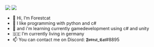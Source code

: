 


<img src="https://github-readme-stats.vercel.app/api?username=forest-cat&count_private=true&include_all_commits=true&show_icons=true&theme=tokyonight&hide_border=true">
<img src="https://github-readme-stats.vercel.app/api/top-langs/?username=forest-cat&show_icons=true&theme=tokyonight&hide_border=true">

- 👋 Hi, I’m Forestcat
- 👀 I like programming with python and c#
- 🌱 and i'm learning currently gamedevelopment using c# and unity
- 🇩🇪 I’m currently living in germany
- 📫 You can contact me on Discord: 𝕱𝖔𝖗𝖊𝖘𝖙_𝕮𝖆𝖙#8895

<!---
forest-cat/forest-cat is a ✨ special ✨ repository because its `README.md` (this file) appears on your GitHub profile.
You can click the Preview link to take a look at your changes.
--->
